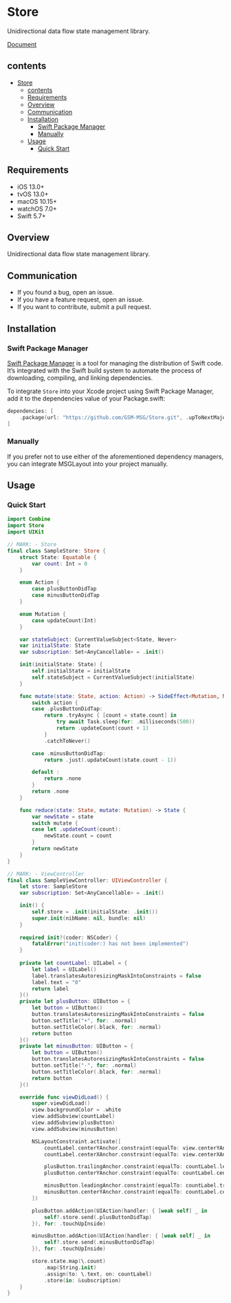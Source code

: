 # Store

Unidirectional data flow state management library.

[Document](https://gsm-msg.github.io/Store/documentation/store/)

## contents
- [Store](#store)
  - [contents](#contents)
  - [Requirements](#requirements)
  - [Overview](#overview)
  - [Communication](#communication)
  - [Installation](#installation)
    - [Swift Package Manager](#swift-package-manager)
    - [Manually](#manually)
  - [Usage](#usage)
    - [Quick Start](#quick-start)

## Requirements
- iOS 13.0+
- tvOS 13.0+
- macOS 10.15+
- watchOS 7.0+
- Swift 5.7+


## Overview

Unidirectional data flow state management library.

## Communication
- If you found a bug, open an issue.
- If you have a feature request, open an issue.
- If you want to contribute, submit a pull request.


## Installation

### Swift Package Manager

[Swift Package Manager](https://www.swift.org/package-manager/) is a tool for managing the distribution of Swift code. It’s integrated with the Swift build system to automate the process of downloading, compiling, and linking dependencies.

To integrate `Store` into your Xcode project using Swift Package Manager, add it to the dependencies value of your Package.swift:

```swift
dependencies: [
    .package(url: "https://github.com/GSM-MSG/Store.git", .upToNextMajor(from: "1.0.0"))
]
```

### Manually

If you prefer not to use either of the aforementioned dependency managers, you can integrate MSGLayout into your project manually.

## Usage

### Quick Start
```swift
import Combine
import Store
import UIKit

// MARK: - Store
final class SampleStore: Store {
    struct State: Equatable {
        var count: Int = 0
    }

    enum Action {
        case plusButtonDidTap
        case minusButtonDidTap
    }

    enum Mutation {
        case updateCount(Int)
    }

    var stateSubject: CurrentValueSubject<State, Never>
    var initialState: State
    var subscription: Set<AnyCancellable> = .init()

    init(initialState: State) {
        self.initialState = initialState
        self.stateSubject = CurrentValueSubject(initialState)
    }

    func mutate(state: State, action: Action) -> SideEffect<Mutation, Never> {
        switch action {
        case .plusButtonDidTap:
            return .tryAsync { [count = state.count] in
                try await Task.sleep(for: .milliseconds(500))
                return .updateCount(count + 1)
            }
            .catchToNever()

        case .minusButtonDidTap:
            return .just(.updateCount(state.count - 1))

        default :
            return .none
        }
        return .none
    }

    func reduce(state: State, mutate: Mutation) -> State {
        var newState = state
        switch mutate {
        case let .updateCount(count):
            newState.count = count
        }
        return newState
    }
}

// MARK: - ViewController
final class SampleViewController: UIViewController {
    let store: SampleStore
    var subscription: Set<AnyCancellable> = .init()

    init() {
        self.store = .init(initialState: .init())
        super.init(nibName: nil, bundle: nil)
    }
    
    required init?(coder: NSCoder) {
        fatalError("init(coder:) has not been implemented")
    }
    
    private let countLabel: UILabel = {
        let label = UILabel()
        label.translatesAutoresizingMaskIntoConstraints = false
        label.text = "0"
        return label
    }()
    private let plusButton: UIButton = {
        let button = UIButton()
        button.translatesAutoresizingMaskIntoConstraints = false
        button.setTitle("+", for: .normal)
        button.setTitleColor(.black, for: .normal)
        return button
    }()
    private let minusButton: UIButton = {
        let button = UIButton()
        button.translatesAutoresizingMaskIntoConstraints = false
        button.setTitle("-", for: .normal)
        button.setTitleColor(.black, for: .normal)
        return button
    }()

    override func viewDidLoad() {
        super.viewDidLoad()
        view.backgroundColor = .white
        view.addSubview(countLabel)
        view.addSubview(plusButton)
        view.addSubview(minusButton)

        NSLayoutConstraint.activate([
            countLabel.centerYAnchor.constraint(equalTo: view.centerYAnchor),
            countLabel.centerXAnchor.constraint(equalTo: view.centerXAnchor),

            plusButton.trailingAnchor.constraint(equalTo: countLabel.leadingAnchor),
            plusButton.centerYAnchor.constraint(equalTo: countLabel.centerYAnchor),

            minusButton.leadingAnchor.constraint(equalTo: countLabel.trailingAnchor),
            minusButton.centerYAnchor.constraint(equalTo: countLabel.centerYAnchor)
        ])

        plusButton.addAction(UIAction(handler: { [weak self] _ in
            self?.store.send(.plusButtonDidTap)
        }), for: .touchUpInside)

        minusButton.addAction(UIAction(handler: { [weak self] _ in
            self?.store.send(.minusButtonDidTap)
        }), for: .touchUpInside)

        store.state.map(\.count)
            .map(String.init)
            .assign(to: \.text, on: countLabel)
            .store(in: &subscription)
    }
}
```